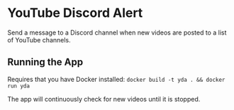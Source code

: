 # YouTube Discord Alert

Send a message to a Discord channel when new videos are posted to a list of YouTube channels.

## Running the App

Requires that you have Docker installed: `docker build -t yda . && docker run yda`

The app will continuously check for new videos until it is stopped.
